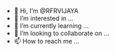 - 👋 Hi, I’m @RFRVIJAYA
- 👀 I’m interested in ...
- 🌱 I’m currently learning ...
- 💞️ I’m looking to collaborate on ...
- 📫 How to reach me ...

<!---
RFRVIJAYA/RFRVIJAYA is a ✨ special ✨ repository because its `README.md` (this file) appears on your GitHub profile.
You can click the Preview link to take a look at your changes.
--->
